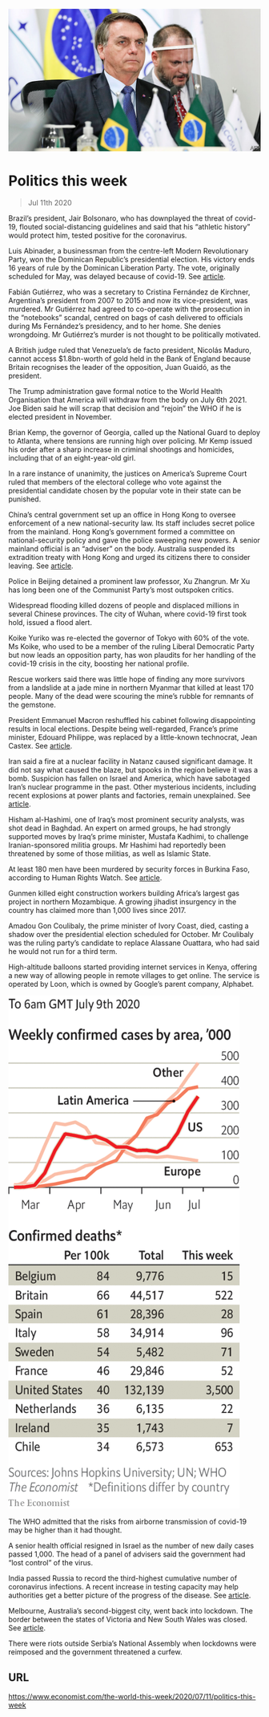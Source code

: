 ![](./images/20200711_WWP001_0.jpg)

# Politics this week

> Jul 11th 2020

Brazil’s president, Jair Bolsonaro, who has downplayed the threat of covid-19, flouted social-distancing guidelines and said that his “athletic history” would protect him, tested positive for the coronavirus.

Luis Abinader, a businessman from the centre-left Modern Revolutionary Party, won the Dominican Republic’s presidential election. His victory ends 16 years of rule by the Dominican Liberation Party. The vote, originally scheduled for May, was delayed because of covid-19. See [article](https://www.economist.com//the-americas/2020/07/08/the-dominican-republic-changes-its-ruling-party).

Fabián Gutiérrez, who was a secretary to Cristina Fernández de Kirchner, Argentina’s president from 2007 to 2015 and now its vice-president, was murdered. Mr Gutiérrez had agreed to co-operate with the prosecution in the “notebooks” scandal, centred on bags of cash delivered to officials during Ms Fernández’s presidency, and to her home. She denies wrongdoing. Mr Gutiérrez’s murder is not thought to be politically motivated.

A British judge ruled that Venezuela’s de facto president, Nicolás Maduro, cannot access $1.8bn-worth of gold held in the Bank of England because Britain recognises the leader of the opposition, Juan Guaidó, as the president.

The Trump administration gave formal notice to the World Health Organisation that America will withdraw from the body on July 6th 2021. Joe Biden said he will scrap that decision and “rejoin” the WHO if he is elected president in November.

Brian Kemp, the governor of Georgia, called up the National Guard to deploy to Atlanta, where tensions are running high over policing. Mr Kemp issued his order after a sharp increase in criminal shootings and homicides, including that of an eight-year-old girl.

In a rare instance of unanimity, the justices on America’s Supreme Court ruled that members of the electoral college who vote against the presidential candidate chosen by the popular vote in their state can be punished.

China’s central government set up an office in Hong Kong to oversee enforcement of a new national-security law. Its staff includes secret police from the mainland. Hong Kong’s government formed a committee on national-security policy and gave the police sweeping new powers. A senior mainland official is an “adviser” on the body. Australia suspended its extradition treaty with Hong Kong and urged its citizens there to consider leaving. See [article](https://www.economist.com//china/2020/07/11/under-a-new-national-security-law-hong-kong-is-already-a-changed-city).

Police in Beijing detained a prominent law professor, Xu Zhangrun. Mr Xu has long been one of the Communist Party’s most outspoken critics.

Widespread flooding killed dozens of people and displaced millions in several Chinese provinces. The city of Wuhan, where covid-19 first took hold, issued a flood alert.

Koike Yuriko was re-elected the governor of Tokyo with 60% of the vote. Ms Koike, who used to be a member of the ruling Liberal Democratic Party but now leads an opposition party, has won plaudits for her handling of the covid-19 crisis in the city, boosting her national profile.

Rescue workers said there was little hope of finding any more survivors from a landslide at a jade mine in northern Myanmar that killed at least 170 people. Many of the dead were scouring the mine’s rubble for remnants of the gemstone.

President Emmanuel Macron reshuffled his cabinet following disappointing results in local elections. Despite being well-regarded, France’s prime minister, Edouard Philippe, was replaced by a little-known technocrat, Jean Castex. See [article](https://www.economist.com//europe/2020/07/09/an-unknown-prime-minister-reinforces-macrons-centralised-presidency).

Iran said a fire at a nuclear facility in Natanz caused significant damage. It did not say what caused the blaze, but spooks in the region believe it was a bomb. Suspicion has fallen on Israel and America, which have sabotaged Iran’s nuclear programme in the past. Other mysterious incidents, including recent explosions at power plants and factories, remain unexplained. See [article](https://www.economist.com//node/21789076).

Hisham al-Hashimi, one of Iraq’s most prominent security analysts, was shot dead in Baghdad. An expert on armed groups, he had strongly supported moves by Iraq’s prime minister, Mustafa Kadhimi, to challenge Iranian-sponsored militia groups. Mr Hashimi had reportedly been threatened by some of those militias, as well as Islamic State.

At least 180 men have been murdered by security forces in Burkina Faso, according to Human Rights Watch. See [article](https://www.economist.com//middle-east-and-africa/2020/07/11/jihadists-in-the-sahel-threaten-west-africas-coastal-states).

Gunmen killed eight construction workers building Africa’s largest gas project in northern Mozambique. A growing jihadist insurgency in the country has claimed more than 1,000 lives since 2017.

Amadou Gon Coulibaly, the prime minister of Ivory Coast, died, casting a shadow over the presidential election scheduled for October. Mr Coulibaly was the ruling party’s candidate to replace Alassane Ouattara, who had said he would not run for a third term.

High-altitude balloons started providing internet services in Kenya, offering a new way of allowing people in remote villages to get online. The service is operated by Loon, which is owned by Google’s parent company, Alphabet.



![](./images/20200711_WWC017.png)

The WHO admitted that the risks from airborne transmission of covid-19 may be higher than it had thought.

A senior health official resigned in Israel as the number of new daily cases passed 1,000. The head of a panel of advisers said the government had “lost control” of the virus.

India passed Russia to record the third-highest cumulative number of coronavirus infections. A recent increase in testing capacity may help authorities get a better picture of the progress of the disease. See [article](https://www.economist.com//asia/2020/07/11/infections-in-india-are-soaring-but-increased-testing-will-help).

 Melbourne, Australia’s second-biggest city, went back into lockdown. The border between the states of Victoria and New South Wales was closed. See [article](https://www.economist.com//node/21789134).

There were riots outside Serbia’s National Assembly when lockdowns were reimposed and the government threatened a curfew.

## URL

https://www.economist.com/the-world-this-week/2020/07/11/politics-this-week
